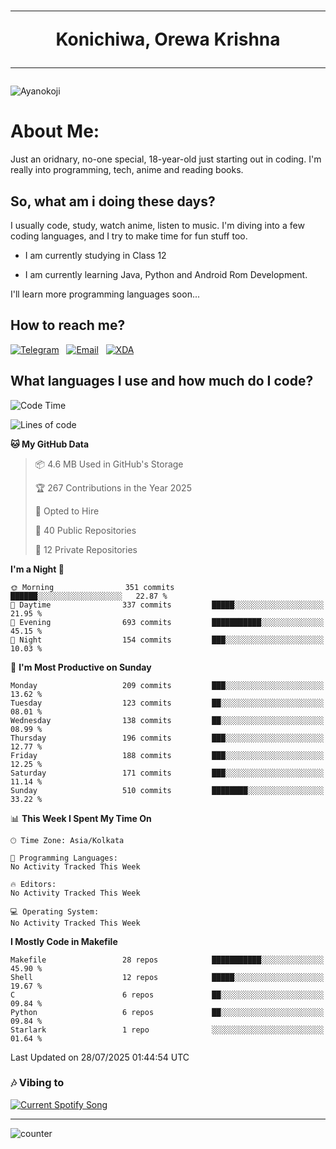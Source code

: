<h1 align="center"><hr>Konichiwa, Orewa Krishna<hr></h1>

<img src="https://i.imgur.com/IE7ZUea.jpeg" alt="Ayanokoji"/>

<h1>About Me:</h1>

Just an oridnary, no-one special, 18-year-old just starting out in coding. I'm really into programming, tech, anime and reading books.

<h2>So, what am i doing these days?</h2>

I usually code, study, watch anime, listen to music. I'm diving into a few coding languages, and I try to make time for fun stuff too.

- I am currently studying in Class 12

- I am currently learning Java, Python and Android Rom Development.

I'll learn more programming languages soon...

<h2>How to reach me?</h2>


<a href="https://t.me/pure_soul_kk"><img src="https://img.shields.io/badge/K R I S H N A-2CA5E0?style=flat-square&logo=telegram&logoColor=white" alt="Telegram"/></a>&nbsp;&nbsp;&nbsp;<a href="krishnakripa34567@gmail.com"><img src="https://img.shields.io/badge/krishnakripa34567@gmail.com-D14836?style=flat-square&logo=gmail&logoColor=white" alt="Email"/></a>&nbsp;&nbsp;&nbsp;<a href="https://xdaforums.com/m/pure-soul-kk.12553929/"><img src="https://img.shields.io/badge/puresoulkk-F59714?style=flat-square&logo=xda-developers&logoColor=white" alt="XDA"/></a>


<h2>What languages I use and how much do I code?</h2>


<!--START_SECTION:waka-->
![Code Time](http://img.shields.io/badge/Code%20Time-8%20hrs%2047%20mins-blue)

![Lines of code](https://img.shields.io/badge/From%20Hello%20World%20I%27ve%20Written-607.4%20thousand%20lines%20of%20code-blue)

**🐱 My GitHub Data** 

> 📦 4.6 MB Used in GitHub's Storage 
 > 
> 🏆 267 Contributions in the Year 2025
 > 
> 💼 Opted to Hire
 > 
> 📜 40 Public Repositories 
 > 
> 🔑 12 Private Repositories 
 > 
**I'm a Night 🦉** 

```text
🌞 Morning                351 commits         ██████░░░░░░░░░░░░░░░░░░░   22.87 % 
🌆 Daytime                337 commits         █████░░░░░░░░░░░░░░░░░░░░   21.95 % 
🌃 Evening                693 commits         ███████████░░░░░░░░░░░░░░   45.15 % 
🌙 Night                  154 commits         ███░░░░░░░░░░░░░░░░░░░░░░   10.03 % 
```
📅 **I'm Most Productive on Sunday** 

```text
Monday                   209 commits         ███░░░░░░░░░░░░░░░░░░░░░░   13.62 % 
Tuesday                  123 commits         ██░░░░░░░░░░░░░░░░░░░░░░░   08.01 % 
Wednesday                138 commits         ██░░░░░░░░░░░░░░░░░░░░░░░   08.99 % 
Thursday                 196 commits         ███░░░░░░░░░░░░░░░░░░░░░░   12.77 % 
Friday                   188 commits         ███░░░░░░░░░░░░░░░░░░░░░░   12.25 % 
Saturday                 171 commits         ███░░░░░░░░░░░░░░░░░░░░░░   11.14 % 
Sunday                   510 commits         ████████░░░░░░░░░░░░░░░░░   33.22 % 
```


📊 **This Week I Spent My Time On** 

```text
🕑︎ Time Zone: Asia/Kolkata

💬 Programming Languages: 
No Activity Tracked This Week

🔥 Editors: 
No Activity Tracked This Week

💻 Operating System: 
No Activity Tracked This Week
```

**I Mostly Code in Makefile** 

```text
Makefile                 28 repos            ███████████░░░░░░░░░░░░░░   45.90 % 
Shell                    12 repos            █████░░░░░░░░░░░░░░░░░░░░   19.67 % 
C                        6 repos             ██░░░░░░░░░░░░░░░░░░░░░░░   09.84 % 
Python                   6 repos             ██░░░░░░░░░░░░░░░░░░░░░░░   09.84 % 
Starlark                 1 repo              ░░░░░░░░░░░░░░░░░░░░░░░░░   01.64 % 
```




 Last Updated on 28/07/2025 01:44:54 UTC
<!--END_SECTION:waka-->


<h3>🎶 Vibing to</h3>

<a href="https://open.spotify.com/user/6y2iwhip99wg1mgyrl7gyphpq">
  <img
    src="https://puresoulkk.pythonanywhere.com?theme=dark&eq_color=rainbow"
    alt="Current Spotify Song"
  />
</a>

<hr>

![counter](https://count.getloli.com/get/@pure-soul-kk?theme=rule34)
